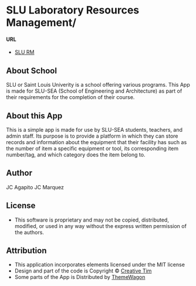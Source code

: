 # SLU Laboratory Resources Management/
#### URL

 - [SLU RM](https://www.slu-laboratory-resources.engineering/)

## About School
SLU or Saint Louis Univerity is a school offering various programs.
This App is made for SLU-SEA (School of Engineering and Architecture) as part of their requirements for the completion of their course.

## About this App
This is a simple app is made for use by SLU-SEA students, teachers, and admin staff.
Its purpose is to provide a platform in which they can store records and information about the equipment that their facility has such as the number of item a specific equipment or tool, its corresponding item number/tag, and which category does the item belong to.

## Author
JC Agapito
JC Marquez

## License
 - This software is proprietary and may not be copied, distributed, modified, or used in any way without the express written permission of the authors.

## Attribution
 - This application incorporates elements licensed under the MIT license
 - Design and part of the code is Copyright &copy; [Creative Tim](https://www.creative-tim.com/)
 - Some parts of the App is Distributed by [ThemeWagon](https://themewagon.com)


